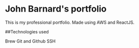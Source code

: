# John Barnard's portfolio

This is my professional portfolio. Made using AWS and ReactJS.

##Technologies used

Brew
Git and Github
SSH
